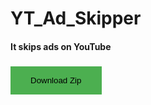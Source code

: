 # YT_Ad_Skipper
#### It skips ads on YouTube
### <a href="https://github.com/dd-25/YT_Ad_Skipper/archive/refs/heads/main.zip" download><button style="background-color: #4CAF50;border: none;padding: 15px 32px;text-align: center;">Download Zip</button></a>
